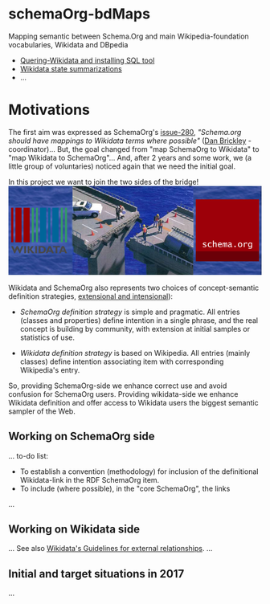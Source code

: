# schemaOrg-bdMaps

Mapping semantic between Schema.Org and main Wikipedia-foundation vocabularies, Wikidata and DBpedia

* [Quering-Wikidata and installing SQL tool](docs/quering-Wikidata.md)
* [Wikidata state summarizations](docs/reports.md)
* ...

# Motivations

The first aim was expressed as SchemaOrg's [issue-280](https://github.com/schemaorg/schemaorg/issues/280), *"Schema.org should have mappings to Wikidata terms where possible"* ([Dan Brickley](https://github.com/danbri) - coordinator)... But, the goal changed from "map SchemaOrg to Wikidata" to "map Wikidata to SchemaOrg"... And, after 2 years and some work, we (a little group of voluntaries) noticed again that we need the initial goal.

In this project we want to join the two sides of the bridge!
![](assets/Wd2Sc-bridge-fail.jpg)

Wikidata and SchemaOrg also represents two choices of concept-semantic definition strategies, [extensional and intensional](https://en.wikipedia.org/wiki/Extensional_and_intensional_definitions)):

* *SchemaOrg definition strategy* is simple and pragmatic. All entries (classes and properties) define intention in a single  phrase, and the real concept is building by community, with extension at initial samples or statistics of use.

* *Wikidata definition strategy* is based on Wikipedia. All entries (mainly classes) define intention associating item with corresponding Wikipedia's entry.

So, providing SchemaOrg-side we enhance correct use and avoid confusion for SchemaOrg users.  Providing wikidata-side we enhance Wikidata definition and offer access to Wikidata users the biggest semantic sampler of the Web.

## Working on SchemaOrg side
... to-do list:

* To establish a convention (methodology) for inclusion of the definitional Wikidata-link in the RDF SchemaOrg item.
* To include (where possible), in the "core SchemaOrg", the links

...

## Working on Wikidata side
...
See  also [Wikidata's Guidelines for external relationships](https://www.wikidata.org/wiki/Help:Statements/Guidelines_for_external_relationships#schema_case).
...

## Initial and target situations in 2017
...
